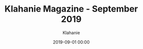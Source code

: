 ---
title: Klahanie Magazine - September 2019 
date: 2019-09-01 00:00
author: Klahanie
filename: 2019-09-01
description: Want to know how to rent out your Klahanie Home? 
---